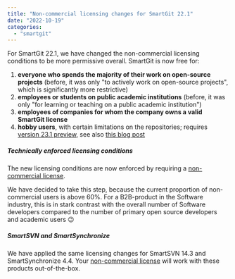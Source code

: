 ```yaml
---
title: "Non-commercial licensing changes for SmartGit 22.1"
date: "2022-10-19"
categories: 
  - "smartgit"
---
```


For SmartGit 22.1, we have changed the non-commercial licensing conditions to be more permissive overall. SmartGit is now free for:

1. **everyone who spends the majority of their work on open-source projects** (before, it was only "to actively work on open-source projects", which is significantly more restrictive)
2. **employees or students on public academic institutions** (before, it was only "for learning or teaching on a public academic institution")
3. **employees of companies for whom the company owns a valid SmartGit license**
4. **hobby users**, with certain limitations on the repositories; requires [version 23.1 preview](https://www.syntevo.com/smartgit/preview/), see also [this blog post](https://www.syntevo.com/blog/?p=5488)

##### Technically enforced licensing conditions

The new licensing conditions are now enforced by requiring a [non-commercial license](https://www.syntevo.com/register-non-commercial/).

We have decided to take this step, because the current proportion of non-commercial users is above 60%. For a B2B-product in the Software industry, this is in stark contrast with the overall number of Software developers compared to the number of primary open source developers and academic users 😉

##### SmartSVN and SmartSynchronize

We have applied the same licensing changes for SmartSVN 14.3 and SmartSynchronize 4.4. Your [non-commercial license](https://www.syntevo.com/register-non-commercial/) will work with these products out-of-the-box.
